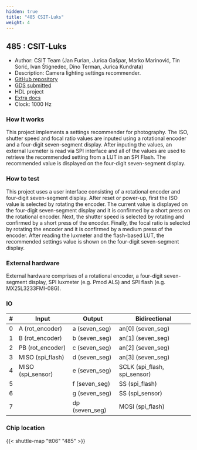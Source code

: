 ```yaml
---
hidden: true
title: "485 CSIT-Luks"
weight: 4
---
```


## 485 : CSIT-Luks

* Author: CSIT Team (Jan Furlan, Jurica Gašpar, Marko Marinović, Tin Sorić, Ivan Štignedec, Dino Terman, Jurica Kundrata)
* Description: Camera lighting settings recommender.
* [GitHub repository](https://github.com/jk2102/tt06-csit-luks)
* [GDS submitted](https://github.com/jk2102/tt06-csit-luks/actions/runs/8723959561)
* HDL project
* [Extra docs](None)
* Clock: 1000 Hz

<!---

This file is used to generate your project datasheet. Please fill in the information below and delete any unused
sections.

You can also include images in this folder and reference them in the markdown. Each image must be less than
512 kb in size, and the combined size of all images must be less than 1 MB.
-->


### How it works

This project implements a settings recommender for photography. The ISO, shutter speed and focal ratio values are inputed using a rotational encoder and a four-digit seven-segment display. After inputing the values, an external luxmeter is read via SPI interface and all of the values are used to retrieve the recommended setting from a LUT in an SPI Flash. The recommended value is displayed on the four-digit seven-segment display.

### How to test

This project uses a user interface consisting of a rotational encoder and four-digit seven-segment display. After reset or power-up, first the ISO value is selected by rotating the encoder. The current value is displayed on the four-digit seven-segment display and it is confirmed by a short press on the rotational encoder. Next, the shutter speed is selected by rotating and confirmed by a short press of the encoder. Finally, the focal ratio is selected by rotating the encoder and it is confirmed by a medium press of the encoder. After reading the luxmeter and the flash-based LUT, the recommended settings value is shown on the four-digit seven-segment display.

### External hardware

External hardware comprises of a rotational encoder, a four-digit seven-segment display, SPI luxmeter (e.g. Pmod ALS) and SPI flash (e.g. MX25L3233FMI-08G).


### IO

| # | Input          | Output         | Bidirectional   |
| - | -------------- | -------------- | --------------- |
| 0 | A (rot_encoder) | a (seven_seg) | an[0] (seven_seg) |
| 1 | B (rot_encoder) | b (seven_seg) | an[1] (seven_seg) |
| 2 | PB (rot_encoder) | c (seven_seg) | an[2] (seven_seg) |
| 3 | MISO (spi_flash) | d (seven_seg) | an[3] (seven_seg) |
| 4 | MISO (spi_sensor) | e (seven_seg) | SCLK (spi_flash, spi_sensor) |
| 5 |  | f (seven_seg) | SS (spi_flash) |
| 6 |  | g (seven_seg) | SS (spi_sensor) |
| 7 |  | dp (seven_seg) | MOSI (spi_flash) |

### Chip location

{{< shuttle-map "tt06" "485" >}}
